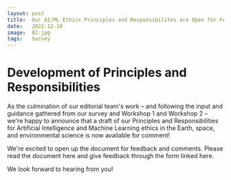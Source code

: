 ```yaml
---
layout: post
title:  Our AI/ML Ethics Principles and Responsibilites are Open for Feedback!
date:   2022-12-10
image:  02.jpg
tags:   Survey
---
```

# Development of Principles and Responsibilities
As the culmination of our editorial team's work – and following the input and guidance gathered from our survey and Workshop 1 and Workshop 2 – we're happy to announce that a draft of our Principles and Responsibilities for Artificial Intelligence and Machine Learning ethics in the Earth, space, and environmental science is now available for comment!

We're excited to open up the document for feedback and comments. Please read the document here and give feedback through the form linked here. 

We look forward to hearing from you!

